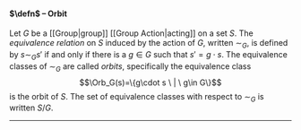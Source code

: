 #### $\defn$ – Orbit
Let $G$ be a [[Group|group]] [[Group Action|acting]] on a set $S$. The *equivalence relation* on $S$ induced by the action of $G$, written $\sim_G$, is defined by $s\sim_G s'$ if and only if there is a $g \in G$ such that $s'=g\cdot s$.  The equivalence classes of  $\sim_G$ are called *orbits*, specifically the equivalence class $$\Orb_G(s)=\{g\cdot s \ | \ g\in G\}$$ is the orbit of $S$. The set of equivalence classes with respect to $\sim_G$ is written $S/G$.
***